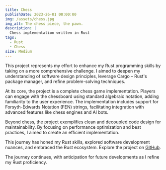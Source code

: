 ```yaml
---
title: Chess
publishDate: 2023-26-01 00:00:00
img: /assets/chess.jpg
img_alt: The chess piece, the pawn.
description: |
  Chess implementation written in Rust
tags:
  - Rust
  - Chess
size: Medium
---
```


This project represents my effort to enhance my Rust programming skills by taking on a more comprehensive challenge. I aimed to deepen my understanding of software design principles, leverage Cargo – Rust's package manager, and refine problem-solving techniques.

At its core, the project is a complete chess game implementation. Players can engage with the chessboard using standard algebraic notation, adding familiarity to the user experience. The implementation includes support for Forsyth-Edwards Notation (FEN) strings, facilitating integration with advanced features like chess engines and AI bots.

Beyond chess, the project exemplifies clean and decoupled code design for maintainability. By focusing on performance optimization and best practices, I aimed to create an efficient implementation.

This journey has honed my Rust skills, explored software development nuances, and embraced the Rust ecosystem. Explore the project on [GitHub](https://github.com/Jurkyy/chess).

The journey continues, with anticipation for future developments as I refine my Rust proficiency.
